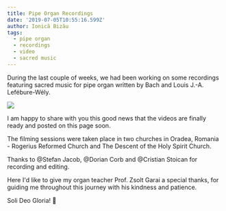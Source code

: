 ```yaml
---
title: Pipe Organ Recordings
date: '2019-07-05T10:55:16.599Z'
author: Ionică Bizău
tags:
  - pipe organ
  - recordings
  - video
  - sacred music
---
```




During the last couple of weeks, we had been working on some recordings featuring sacred music for pipe organ written by Bach and Louis J.-A. Lefébure-Wély.

![](https://i.imgur.com/YV9wQPT.jpg)

I am happy to share with you this good news that the videos are finally ready and posted on this page soon.

The filming sessions were taken place in two churches in Oradea, Romania - Rogerius Reformed Church and The Descent of the Holy Spirit Church.

Thanks to @Stefan Jacob, @Dorian Corb and @Cristian Stoican for recording and editing.

Here I'd like to give my organ teacher Prof. Zsolt Garai a special thanks, for guiding me throughout this journey with his kindness and patience.

Soli Deo Gloria! 🙏
